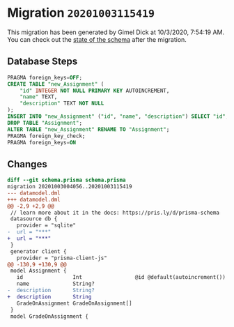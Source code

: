 # Migration `20201003115419`

This migration has been generated by Gimel Dick at 10/3/2020, 7:54:19 AM.
You can check out the [state of the schema](./schema.prisma) after the migration.

## Database Steps

```sql
PRAGMA foreign_keys=OFF;
CREATE TABLE "new_Assignment" (
    "id" INTEGER NOT NULL PRIMARY KEY AUTOINCREMENT,
    "name" TEXT,
    "description" TEXT NOT NULL
);
INSERT INTO "new_Assignment" ("id", "name", "description") SELECT "id", "name", "description" FROM "Assignment";
DROP TABLE "Assignment";
ALTER TABLE "new_Assignment" RENAME TO "Assignment";
PRAGMA foreign_key_check;
PRAGMA foreign_keys=ON
```

## Changes

```diff
diff --git schema.prisma schema.prisma
migration 20201003004056..20201003115419
--- datamodel.dml
+++ datamodel.dml
@@ -2,9 +2,9 @@
 // learn more about it in the docs: https://pris.ly/d/prisma-schema
 datasource db {
   provider = "sqlite"
-  url = "***"
+  url = "***"
 }
 generator client {
   provider = "prisma-client-js"
@@ -130,9 +130,9 @@
 model Assignment {
   id                Int                 @id @default(autoincrement())
   name              String?
-  description       String?
+  description       String
   GradeOnAssignment GradeOnAssignment[]
 }
 model GradeOnAssignment {
```


